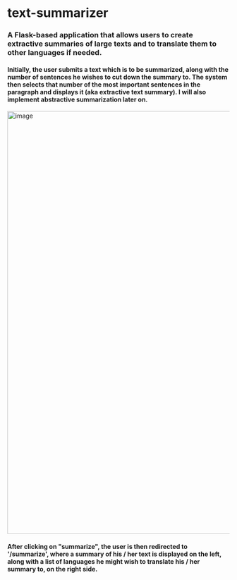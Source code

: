 # text-summarizer
### A Flask-based application that allows users to create extractive summaries of large texts and to translate them to other languages if needed.
#### Initially, the user submits a text which is to be summarized, along with the number of sentences he wishes to cut down the summary to. The system then selects that number of the most important sentences in the paragraph and displays it (aka extractive text summary). I will also implement abstractive summarization later on.
<img width="960" alt="image" src="https://user-images.githubusercontent.com/69348639/159164330-465b1cc8-156b-4bd8-9cdb-340bd8c023f2.png">

#### After clicking on "summarize", the user is then redirected to '/summarize', where a summary of his / her text is displayed on the left, along with a list of languages he might wish to translate his / her summary to, on the right side.
